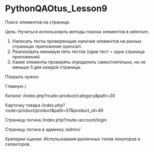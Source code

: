 # PythonQAOtus_Lesson9

Поиск элементов на странице.

Цель: Нучиться использовать методы поиска элементов в selenium.

1. Написать тесты проверяющие наличие элементов на разных страницах приложения opencart.
2. Реализовать минимум пять тестов (одни тест = одна страница приложения)
3. Какие элементы проверять определить самостоятельно, но не меньше 5 для каждой страницы.

Покрыть нужно:

Главную /

Каталог /index.php?route=product/category&path=20

Карточку товара /index.php?route=product/product&path=57&product_id=49

Страницу логина /index.php?route=account/login

Страницу логина в админку /admin/

Критерии оценки: Использования различных типов локаторов и селекторов.
